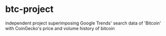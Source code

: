 # btc-project
independent project superimposing Google Trends' search data of 'Bitcoin' with CoinGecko's price and volume history of bitcoin
